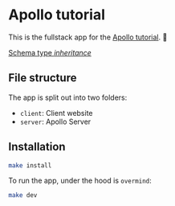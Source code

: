 # Apollo tutorial

This is the fullstack app for the [Apollo tutorial](http://apollographql.com/docs/tutorial/introduction.html). 🚀

[Schema type _inheritance_](https://www.apollographql.com/docs/apollo-server/schema/unions-interfaces/#interface-type)

## File structure

The app is split out into two folders:

- `client`: Client website
- `server`: Apollo Server

## Installation

```bash
make install
```

To run the app, under the hood is `overmind`:

```bash
make dev
```
